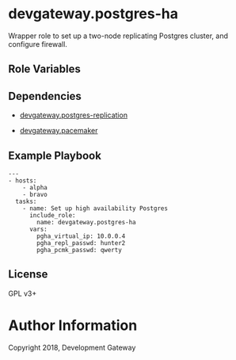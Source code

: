 # devgateway.postgres-ha

Wrapper role to set up a two-node replicating Postgres cluster, and configure firewall.

## Role Variables


## Dependencies

* [devgateway.postgres-replication](https://github.com/devgateway/ansible-role-postgres-replication)

* [devgateway.pacemaker](https://github.com/devgateway/ansible-role-pacemaker)

## Example Playbook

    ---
    - hosts:
        - alpha
        - bravo
      tasks:
        - name: Set up high availability Postgres
          include_role:
            name: devgateway.postgres-ha
          vars:
            pgha_virtual_ip: 10.0.0.4
            pgha_repl_passwd: hunter2
            pgha_pcmk_passwd: qwerty

## License

GPL v3+

# Author Information

Copyright 2018, Development Gateway
